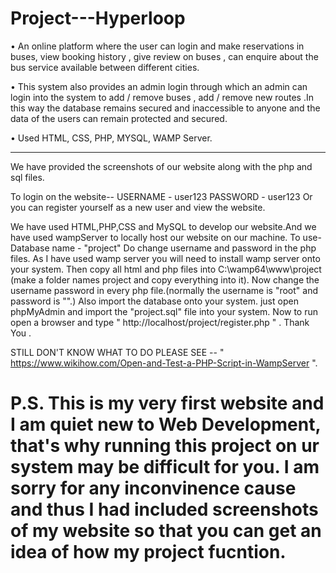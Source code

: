 # Project---Hyperloop

•	An online platform where the user can login and make reservations in buses, view booking history , give review on buses , can enquire about the bus service available between different cities.

•	This system also provides an admin login through which an admin can login into the system to add / remove buses , add / remove new routes .In this way the database remains secured and inaccessible to anyone and the data of the users can remain protected and secured.

•	Used HTML, CSS, PHP, MYSQL, WAMP Server.

------------------------------------------------------------------------------------------------------------------------------------------

We have provided the screenshots of our website along with the php and sql files.

To login on the website--
	USERNAME - user123
	PASSWORD - user123
Or you can register yourself as a new user and view the website.

We have used HTML,PHP,CSS and MySQL to develop our website.And we have used wampServer to locally host our website on our machine.
To use-
	Database name - "project"
	Do change username and password in the php files.
  As I have used wamp server you will need to install wamp server onto your system. Then copy all html and php files into                   C:\wamp64\www\project (make a folder names project and copy everything into it).
  Now change the username password in every php file.(normally the username is "root" and password is "".)
  Also import the database onto your system.
  just open phpMyAdmin and import the "project.sql" file into your system.
  Now to run open a browser and type " http://localhost/project/register.php " . 
  Thank You .
 
  STILL DON'T KNOW WHAT TO DO PLEASE SEE -- " https://www.wikihow.com/Open-and-Test-a-PHP-Script-in-WampServer ".
  
  # P.S. This is my very first website and I am quiet new to Web Development, that's why running this project on ur system may be difficult for you. I am sorry for any inconvinence cause and thus I had included screenshots of my website so that you can get an idea of how my project fucntion. 
